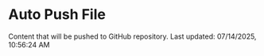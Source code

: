 # Auto Push File

Content that will be pushed to GitHub repository.
Last updated: 07/14/2025, 10:56:24 AM